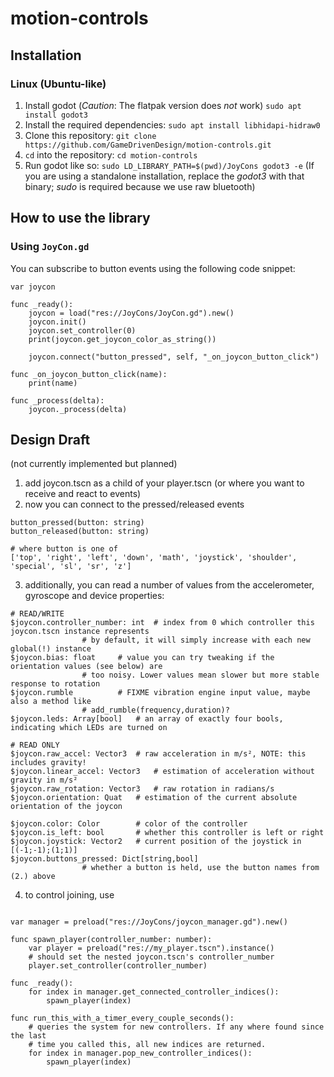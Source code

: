 # motion-controls


## Installation

### Linux (Ubuntu-like)

1. Install godot (*Caution*: The flatpak version does *not* work) `sudo apt install godot3`
2. Install the required dependencies: `sudo apt install libhidapi-hidraw0`
3. Clone this repository: `git clone https://github.com/GameDrivenDesign/motion-controls.git`
4. `cd` into the repository: `cd motion-controls`
5. Run godot like so: `sudo LD_LIBRARY_PATH=$(pwd)/JoyCons godot3 -e` (If you are using a standalone installation, replace the *godot3* with that binary; *sudo* is required because we use raw bluetooth)

## How to use the library

### Using `JoyCon.gd`

You can subscribe to button events using the following code snippet:

```gdscript
var joycon

func _ready():
	joycon = load("res://JoyCons/JoyCon.gd").new()
	joycon.init()
	joycon.set_controller(0)
	print(joycon.get_joycon_color_as_string())
	
	joycon.connect("button_pressed", self, "_on_joycon_button_click")

func _on_joycon_button_click(name):
	print(name)
	
func _process(delta):
	joycon._process(delta)
```

## Design Draft
(not currently implemented but planned)

1. add joycon.tscn as a child of your player.tscn (or where you want to receive and react to events)
2. now you can connect to the pressed/released events
```gdscript
button_pressed(button: string)
button_released(button: string)

# where button is one of
['top', 'right', 'left', 'down', 'math', 'joystick', 'shoulder', 'special', 'sl', 'sr', 'z']
```

3. additionally, you can read a number of values from the accelerometer, gyroscope and device properties:
```gdscript
# READ/WRITE
$joycon.controller_number: int	# index from 0 which controller this joycon.tscn instance represents
				# by default, it will simply increase with each new global(!) instance
$joycon.bias: float		# value you can try tweaking if the orientation values (see below) are
				# too noisy. Lower values mean slower but more stable response to rotation
$joycon.rumble			# FIXME vibration engine input value, maybe also a method like
				# add_rumble(frequency,duration)?
$joycon.leds: Array[bool]	# an array of exactly four bools, indicating which LEDs are turned on

# READ ONLY
$joycon.raw_accel: Vector3 	# raw acceleration in m/s², NOTE: this includes gravity!
$joycon.linear_accel: Vector3 	# estimation of acceleration without gravity in m/s²
$joycon.raw_rotation: Vector3 	# raw rotation in radians/s
$joycon.orientation: Quat 	# estimation of the current absolute orientation of the joycon

$joycon.color: Color 		# color of the controller
$joycon.is_left: bool 		# whether this controller is left or right
$joycon.joystick: Vector2	# current position of the joystick in [(-1;-1);(1;1)]
$joycon.buttons_pressed: Dict[string,bool]
				# whether a button is held, use the button names from (2.) above
```
4. to control joining, use
```gdscript

var manager = preload("res://JoyCons/joycon_manager.gd").new()

func spawn_player(controller_number: number):
	var player = preload("res://my_player.tscn").instance()
	# should set the nested joycon.tscn's controller_number
	player.set_controller(controller_number)

func _ready():
	for index in manager.get_connected_controller_indices():
		spawn_player(index)

func run_this_with_a_timer_every_couple_seconds():
	# queries the system for new controllers. If any where found since the last
	# time you called this, all new indices are returned.
	for index in manager.pop_new_controller_indices():
		spawn_player(index)
```
